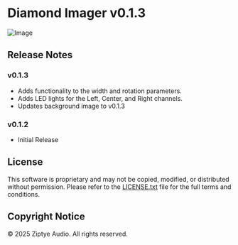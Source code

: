 # Diamond Imager v0.1.3

![Image](https://github.com/user-attachments/assets/73bce1ac-ff3b-456c-8c83-0ddbc7530988)

## Release Notes

### v0.1.3

- Adds functionality to the width and rotation parameters.
- Adds LED lights for the Left, Center, and Right channels.
- Updates background image to v0.1.3

### v0.1.2

- Initial Release


## License

This software is proprietary and may not be copied, modified, or distributed without permission. Please refer to the [LICENSE.txt](LICENSE.txt) file for the full terms and conditions.

## Copyright Notice

© 2025 Ziptye Audio. All rights reserved.
